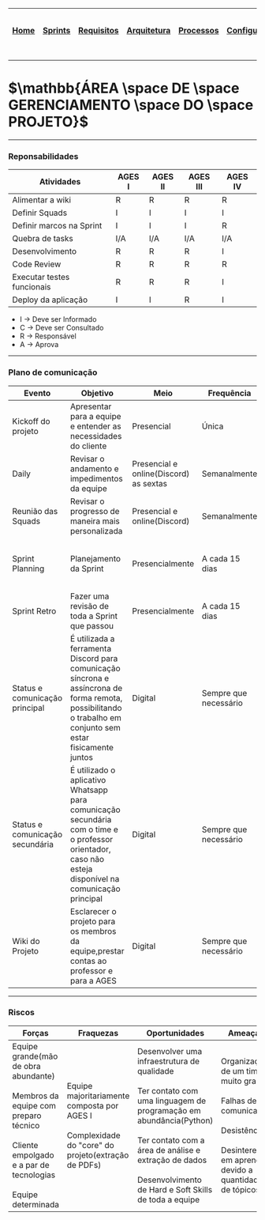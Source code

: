 |[Home](home)|[Sprints](sprints)|[Requisitos](requisitos)|[Arquitetura](arquitetura)|[Processos](processos)|[Configuração](configuracao)|[Mockups](mockups)|[Banco de Dados](banco_dados)|[Instalação](instalacao)|[Gerência de Projeto](Gerenciamento do Projeto)|[Horários Disponiveis](horarios)|
|---|---|---|---|---|---|---|---|---|---|---|

---
# $`\mathbb{ÁREA \space DE \space GERENCIAMENTO \space DO \space PROJETO}`$
---

### Reponsabilidades

Atividades|AGES I|AGES II|AGES III|AGES IV
|---|---|---|---|---|
Alimentar a wiki|R|R|R|R
Definir Squads|I|I|I|I
Definir marcos na Sprint|I|I|I|R
Quebra de tasks|I/A|I/A|I/A|I/A
Desenvolvimento|R|R|R|I
Code Review|R|R|R|R
Executar testes funcionais|R|R|R|I
Deploy da aplicação|I|I|R|I

- I $`\to`$ Deve ser Informado
- C $`\to`$ Deve ser Consultado
- R $`\to`$ Responsável
- A $`\to`$ Aprova

---

### Plano de comunicação

Evento| Objetivo|Meio|Frequência|Audiência|Responsável|Entrega
|---|---|---|---|---|---|---|
Kickoff do projeto|Apresentar para a equipe e entender as necessidades do cliente|Presencial|Única|Cliente,equipe e professor orientador|Gerencia do projeto|Resumo das necessidades do cliente (Briefing)
Daily|Revisar o andamento e impedimentos da equipe|Presencial e online(Discord) as sextas|Semanalmente|Equipe|Gerentes e Lider Técnico das Squads|N/A
Reunião das Squads|Revisar o progresso de maneira mais personalizada|Presencial e online(Discord)|Semanalmente|Equipe|Lider técnico da Squad|Resumo em forma de documento
Sprint Planning|Planejamento da Sprint|Presencialmente|A cada 15 dias|Equipe e Professor orientador|Gerência do projeto|Definição das Tasks já estimadas para a Sprint atual
Sprint Retro|Fazer uma revisão de toda a Sprint que passou|Presencialmente|A cada 15 dias|Equipe e Professor Orientador|Gerência do projeto|Plano de ação e feedback da equipe
Status e comunicação principal|É utilizada a ferramenta Discord para comunicação síncrona e assíncrona de forma remota, possibilitando o trabalho em conjunto sem estar fisicamente juntos|Digital|Sempre que necessário|Equipe e Professor Orientador|Gerência do projeto|N/A
Status e comunicação secundária|É utilizado o aplicativo Whatsapp para comunicação secundária com o time e o professor orientador, caso não esteja disponível na comunicação principal|Digital|Sempre que necessário|Equipe e Professor Orientador|Gerência do projeto|N/A
Wiki do Projeto|Esclarecer o projeto para os membros da equipe,prestar contas ao professor e para a AGES|Digital|Sempre que necessário|Equipe|Gerência do Projeto|Wiki

---

### Riscos

Forças|Fraquezas|Oportunidades|Ameaças
|---|---|---|---|
Equipe grande(mão de obra abundante)<br><br>Membros da equipe com preparo técnico<br><br>Cliente empolgado e a par de tecnologias<br><br>Equipe determinada|Equipe majoritariamente composta por AGES I<br><br>Complexidade do "core" do projeto(extração de PDFs)|Desenvolver uma infraestrutura de qualidade<br><br>Ter contato com uma linguagem de programação em abundância(Python)<br><br>Ter contato com a área de análise e extração de dados<br><br>Desenvolvimento de Hard e Soft Skills de toda a equipe|Organização de um time muito grande<br><br>Falhas de comunicação<br><br>Desistências<br><br>Desinteresse em aprender devido a quantidade de tópicos

